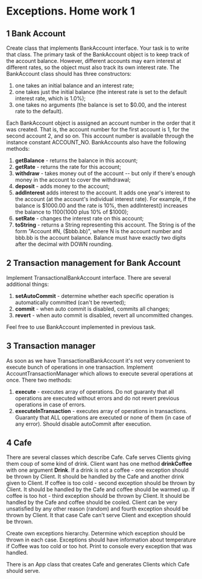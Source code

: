 Exceptions. Home work 1 
=============================

1 Bank Account
--------------
Create class that implements BankAccount interface. Your task is to write that class.
The primary task of the BankAccount object is to keep track of the account balance. 
However, different accounts may earn interest at different rates, so the object must also track its own interest rate.
The BankAccount class should has three constructors:

1. one takes an initial balance and an interest rate;
2. one takes just the initial balance (the interest rate is set to the default interest rate, which is 1.0%); 
3. one takes no arguments (the balance is set to $0.00, and the interest rate to the default).

Each BankAccount object is assigned an account number in the order that it was created. 
That is, the account number for the first account is 1, for the second account 2, and so on. 
This account number is available through the instance constant ACCOUNT_NO.
BankAccounts also have the following methods:

1. **getBalance** - returns the balance in this account;
2. **getRate** - returns the rate for this account;
3. **withdraw** - takes money out of the account -- but only if there's enough money in the account to cover the withdrawal; 
4. **deposit** - adds money to the account;
5. **addInterest** adds interest to the account. It adds one year's interest to the account (at the account's individual interest rate). For example, if the balance is $1000.00 and the rate is 10%, then addInterest() increases the balance to $1100 ($1000 plus 10% of $1000); 
6. **setRate** - changes the interest rate on this account;
7. **toString** - returns a String representing this account. The String is of the form "Account #N, ($bbb.bb)", where N is the account number and bbb.bb is the account balance. Balance must have exactly two digits after the decimal with DOWN rounding.

2 Transaction management for Bank Account
-----------------------------------------
Implement TransactionalBankAccount interface. There are several additional things:

1. **setAutoCommit** - determine whether each specific operation is automatically committed (can't be reverted);
2. **commit** - when auto commit is disabled, commits all changes;
3. **revert** - when auto commit is disabled, revert all uncommitted changes.

Feel free to use BankAccount implemented in previous task.

3 Transaction manager
---------------------

As soon as we have TransactionalBankAccount it's not very convenient to execute bunch of operations in one transaction. 
Implement AccountTransactionManager which allows to execute several operations at once.
There two methods:
 
1. **execute** - executes array of operations. Do not guaranty that all operations are executed without errors and do not revert previous operations in case of errors.
2. **executeInTransaction** - executes array of operations in transactions. Guaranty that ALL operations are executed or none of them (in case of any error). Should disable autoCommit after execution.

4 Cafe
------

There are several classes which describe Cafe. 
Cafe serves Clients giving them coup of some kind of drink. 
Client want has one method **drinkCoffee** with one argument **Drink**.
If a drink is not a coffee - one exception should be thrown by Client. It should be handled by the Cafe and another drink given to Client.
If coffee is too cold - second exception should be thrown by Client. It should be handled by the Cafe and coffee should be warmed up.
If coffee is too hot - third exception should be thrown by Client. It should be handled by the Cafe and coffee should be cooled.
Client can be very unsatisfied by any other reason (random) and fourth exception should be thrown by Client. It that case Cafe can't serve Client and exception should be thrown.

Create own exceptions hierarchy. Determine which exception should be thrown in each case.
Exceptions should have information about temperature if Coffee was too cold or too hot.
Print to console every exception that was handled.

There is an App class that creates Cafe and generates Clients which Cafe should serve.
